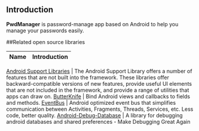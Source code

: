## Introduction

**PwdManager** is password-manage app based on Android to help you manage your passwords easily.

##Related open source libraries

Name | Introduction
--------- | --------

[Android Support Libraries](https://developer.android.com/topic/libraries/support-library/index.html)  |  The Android Support Library offers a number of features that are not built into the framework. These libraries offer backward-compatible versions of new features, provide useful UI elements that are not included in the framework, and provide a range of utilities that apps can draw on.
[ButterKnife](https://github.com/JakeWharton/butterknife) |  Bind Android views and callbacks to fields and methods.
[EventBus](http://greenrobot.org/eventbus/)  |  Android optimized event bus that simplifies communication between Activities, Fragments, Threads, Services, etc. Less code, better quality. 
[Android-Debug-Database](https://github.com/amitshekhariitbhu/Android-Debug-Database)  |  A library for debugging android databases and shared preferences - Make Debugging Great Again
